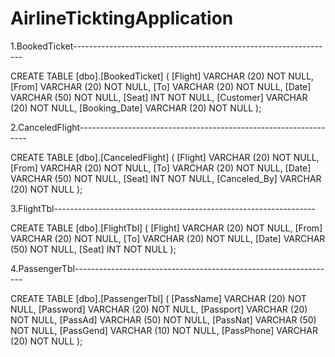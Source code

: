 # AirlineTicktingApplication


1.BookedTicket-----------------------------------------------------------------

CREATE TABLE [dbo].[BookedTicket] (
    [Flight]       VARCHAR (20) NOT NULL,
    [From]         VARCHAR (20) NOT NULL,
    [To]           VARCHAR (20) NOT NULL,
    [Date]         VARCHAR (50) NOT NULL,
    [Seat]         INT          NOT NULL,
    [Customer]     VARCHAR (20) NOT NULL,
    [Booking_Date] VARCHAR (20) NOT NULL
);

2.CanceledFlight-----------------------------------------------------------------

CREATE TABLE [dbo].[CanceledFlight] (
    [Flight]      VARCHAR (20) NOT NULL,
    [From]        VARCHAR (20) NOT NULL,
    [To]          VARCHAR (20) NOT NULL,
    [Date]        VARCHAR (50) NOT NULL,
    [Seat]        INT          NOT NULL,
    [Canceled_By] VARCHAR (20) NOT NULL
);


3.FlightTbl-----------------------------------------------------------------

CREATE TABLE [dbo].[FlightTbl] (
    [Flight] VARCHAR (20) NOT NULL,
    [From]   VARCHAR (20) NOT NULL,
    [To]     VARCHAR (20) NOT NULL,
    [Date]   VARCHAR (50) NOT NULL,
    [Seat]   INT          NOT NULL
);

4.PassengerTbl-----------------------------------------------------------------

CREATE TABLE [dbo].[PassengerTbl] (
    [PassName]  VARCHAR (20) NOT NULL,
    [Password]  VARCHAR (20) NOT NULL,
    [Passport]  VARCHAR (20) NOT NULL,
    [PassAd]    VARCHAR (50) NOT NULL,
    [PassNat]   VARCHAR (50) NOT NULL,
    [PassGend]  VARCHAR (10) NOT NULL,
    [PassPhone] VARCHAR (20) NOT NULL
);


